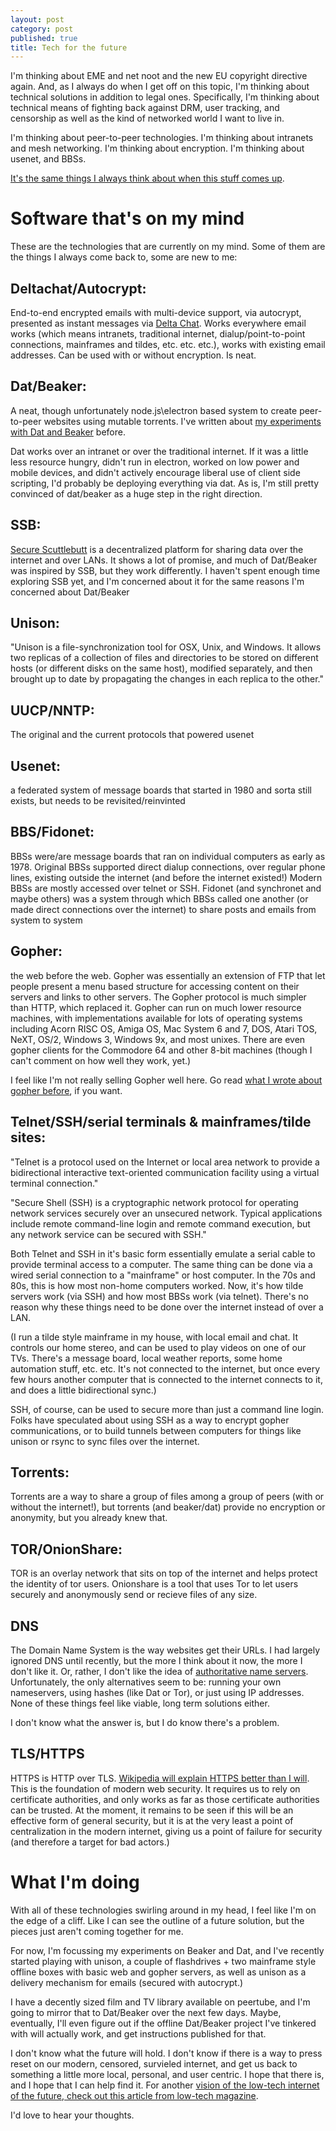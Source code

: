 ```yaml
---
layout: post
category: post
published: true
title: Tech for the future
---
```

I'm thinking about EME and net noot and the new EU copyright directive again. And, as I always do when I get off on this topic, I'm thinking about technical solutions in addition to legal ones. Specifically, I'm thinking about technical means of fighting back against DRM, user tracking, and censorship as well as the kind of networked world I want to live in. 

I'm thinking about peer-to-peer technologies. I'm thinking about intranets and mesh networking. I'm thinking about encryption. I'm thinking about usenet, and BBSs. 

[It's the same things I always think about when this stuff comes up](http://ajroach42.com/a-modern-bbs/). 

# Software that's on my mind

These are the technologies that are currently on my mind. Some of them are the things I always come back to, some are new to me: 

## Deltachat/Autocrypt: 

End-to-end encrypted emails with multi-device support, via autocrypt, presented as instant messages via [Delta Chat](https://delta.chat). Works everywhere email works (which means intranets, traditional internet, dialup/point-to-point connections, mainframes and tildes, etc. etc. etc.), works with existing email addresses. Can be used with or without encryption. Is neat. 

## Dat/Beaker: 

A neat, though unfortunately node.js\electron based system to create peer-to-peer websites using mutable torrents. I've written about [my experiments with Dat and Beaker](http://ajroach42.com/steps-towards-a-web-without-the-internet/) before. 

Dat works over an intranet or over the traditional internet. If it was a little less resource hungry, didn't run in electron, worked on low power and mobile devices, and didn't actively encourage liberal use of client side scripting, I'd probably be deploying everything via dat. As is, I'm still pretty convinced of dat/beaker as a huge step in the right direction. 

## SSB: 

[Secure Scuttlebutt](https://www.scuttlebutt.nz/) is a decentralized platform for sharing data over the internet and over LANs. It shows a lot of promise, and much of Dat/Beaker was inspired by SSB, but they work differently. I haven't spent enough time exploring SSB yet, and I'm concerned about it for the same reasons I'm concerned about Dat/Beaker

## Unison: 

"Unison is a file-synchronization tool for OSX, Unix, and Windows. It allows two replicas of a collection of files and directories to be stored on different hosts (or different disks on the same host), modified separately, and then brought up to date by propagating the changes in each replica to the other." 

## UUCP/NNTP: 

The original and the current protocols that powered usenet 

## Usenet: 

a federated system of message boards that started in 1980 and sorta still exists, but needs to be revisited/reinvinted 

## BBS/Fidonet: 

BBSs were/are message boards that ran on individual computers as early as 1978. Original BBSs supported direct dialup connections, over regular phone lines, existing outside the internet (and before the internet existed!) Modern BBSs are mostly accessed over telnet or SSH. Fidonet (and synchronet and maybe others) was a system through which BBSs called one another (or made direct connections over the internet) to share posts and emails from system to system 

## Gopher: 

the web before the web. Gopher was essentially an extension of FTP that let people present a menu based structure for accessing content on their servers and links to other servers. The Gopher protocol is much simpler than HTTP, which replaced it. Gopher can run on much lower resource machines, with implementations available for lots of operating systems including Acorn RISC OS, Amiga OS, Mac System 6 and 7, DOS, Atari TOS, NeXT, OS/2, Windows 3, Windows 9x, and most unixes. There are even gopher clients for the Commodore 64 and other 8-bit machines (though I can't comment on how well they work, yet.) 

I feel like I'm not really selling Gopher well here. Go read [what I wrote about gopher before](http://ajroach42.com/gopher-remembering-the-web-that-wasn-t/), if you want. 

## Telnet/SSH/serial terminals & mainframes/tilde sites: 

"Telnet is a protocol used on the Internet or local area network to provide a bidirectional interactive text-oriented communication facility using a virtual terminal connection." 

"Secure Shell (SSH) is a cryptographic network protocol for operating network services securely over an unsecured network. Typical applications include remote command-line login and remote command execution, but any network service can be secured with SSH." 

Both Telnet and SSH in it's basic form essentially emulate a serial cable to provide terminal access to a computer. The same thing can be done via a wired serial connection to a "mainframe" or host computer. In the 70s and 80s, this is how most non-home computers worked. Now, it's how tilde servers work (via SSH) and how most BBSs work (via telnet). There's no reason why these things need to be done over the internet instead of over a LAN. 

(I run a tilde style mainframe in my house, with local email and chat. It controls our home stereo, and can be used to play videos on one of our TVs. There's a message board, local weather reports, some home automation stuff, etc. etc. It's not connected to the internet, but once every few hours another computer that is connected to the internet connects to it, and does a little bidirectional sync.)

SSH, of course, can be used to secure more than just a command line login. Folks have speculated about using SSH as a way to encrypt gopher communications, or to build tunnels between computers for things like unison or rsync to sync files over the internet. 

## Torrents: 

Torrents are a way to share a group of files among a group of peers (with or without the internet!), but torrents (and beaker/dat) provide no encryption or anonymity, but you already knew that. 

## TOR/OnionShare: 

TOR is an overlay network that sits on top of the internet and helps protect the identity of tor users. Onionshare is a tool that uses Tor to let users securely and anonymously send or recieve files of any size.

## DNS 

The Domain Name System is the way websites get their URLs. I had largely ignored DNS until recently, but the more I think about it now, the more I don't like it. Or, rather, I don't like the idea of [authoritative name servers](https://en.wikipedia.org/wiki/Name_server#Authoritative_name_server). Unfortunately, the only alternatives seem to be: running your own nameservers, using hashes (like Dat or Tor), or just using IP addresses. None of these things feel like viable, long term solutions either. 

I don't know what the answer is, but I do know there's a problem. 

## TLS/HTTPS

HTTPS is HTTP over TLS. [Wikipedia will explain HTTPS better than I will](https://en.wikipedia.org/wiki/HTTPS). This is the foundation of modern web security. It requires us to rely on certificate authorities, and only works as far as those certificate authorities can be trusted. At the moment, it remains to be seen if this will be an effective form of general security, but it is at the very least a point of centralization in the modern internet, giving us a point of failure for security (and therefore a target for bad actors.) 

# What I'm doing 

With all of these technologies swirling around in my head, I feel like I'm on the edge of a cliff. Like I can see the outline of a future solution, but the pieces just aren't coming together for me. 

For now, I'm focussing my experiments on Beaker and Dat, and I've recently started playing with unison, a couple of flashdrives + two mainframe style offline boxes with basic web and gopher servers, as well as unison as a delivery mechanism for emails (secured with autocrypt.) 

I have a decently sized film and TV library available on peertube, and I'm going to mirror that to Dat/Beaker over the next few days. Maybe, eventually, I'll even figure out if the offline Dat/Beaker project I've tinkered with will actually work, and get instructions published for that. 

I don't know what the future will hold. I don't know if there is a way to press reset on our modern, censored, survieled internet, and get us back to something a little more local, personal, and user centric. I hope that there is, and I hope that I can help find it. For another [vision of the low-tech internet of the future, check out this article from low-tech magazine](https://solar.lowtechmagazine.com/2015/10/how-to-build-a-low-tech-internet.html). 

I'd love to hear your thoughts.
